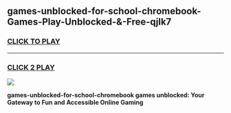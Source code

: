 
## games-unblocked-for-school-chromebook-Games-Play-Unblocked-&-Free-qjlk7
<h3>
<a href="https://premium76.site?title=games-unblocked-for-school-chromebook&ref=24A">CLICK TO PLAY</a></h3>
<hr>

<h3>
<a href="https://premium76.site?title=games-unblocked-for-school-chromebook&ref=24A">CLICK 2 PLAY</a>
  
</h3>

<a href="https://premium76.site?title=games-unblocked-for-school-chromebook&ref=24A"><img src="https://clearcache.store/games.png"></a>


**games-unblocked-for-school-chromebook games unblocked: Your Gateway to Fun and Accessible Online Gaming**
